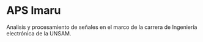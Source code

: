 # APS lmaru
Analisis y procesamiento de señales en el marco de la carrera de Ingeniería electrónica de la UNSAM.
